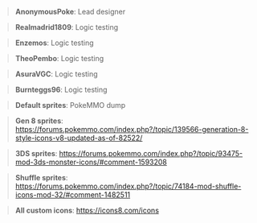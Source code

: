 >**AnonymousPoke**: Lead designer

>**Realmadrid1809**: Logic testing

>**Enzemos**: Logic testing

>**TheoPembo**: Logic testing

>**AsuraVGC**: Logic testing

>**Burnteggs96**: Logic testing

>**Default sprites**: PokeMMO dump

>**Gen 8 sprites**: https://forums.pokemmo.com/index.php?/topic/139566-generation-8-style-icons-v8-updated-as-of-82522/

>**3DS sprites**: https://forums.pokemmo.com/index.php?/topic/93475-mod-3ds-monster-icons/#comment-1593208

>**Shuffle sprites**: https://forums.pokemmo.com/index.php?/topic/74184-mod-shuffle-icons-mod-32/#comment-1482511

>**All custom icons**: https://icons8.com/icons
